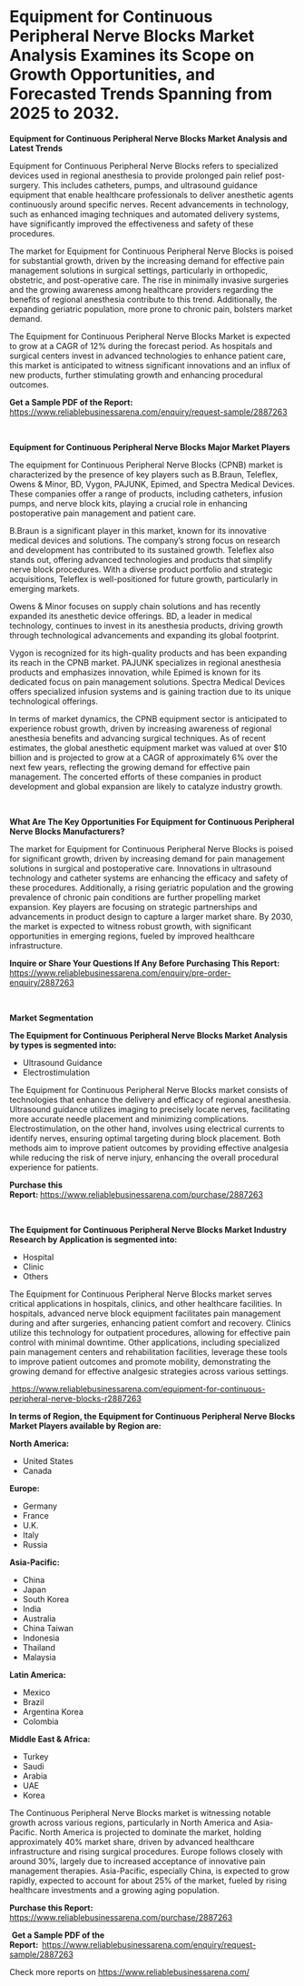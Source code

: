 <p><h1>Equipment for Continuous Peripheral Nerve Blocks Market Analysis Examines its Scope on Growth Opportunities, and Forecasted Trends Spanning from 2025 to 2032.</h1></p><p><strong>Equipment for Continuous Peripheral Nerve Blocks Market Analysis and Latest Trends</strong></p>
<p><p>Equipment for Continuous Peripheral Nerve Blocks refers to specialized devices used in regional anesthesia to provide prolonged pain relief post-surgery. This includes catheters, pumps, and ultrasound guidance equipment that enable healthcare professionals to deliver anesthetic agents continuously around specific nerves. Recent advancements in technology, such as enhanced imaging techniques and automated delivery systems, have significantly improved the effectiveness and safety of these procedures.</p><p>The market for Equipment for Continuous Peripheral Nerve Blocks is poised for substantial growth, driven by the increasing demand for effective pain management solutions in surgical settings, particularly in orthopedic, obstetric, and post-operative care. The rise in minimally invasive surgeries and the growing awareness among healthcare providers regarding the benefits of regional anesthesia contribute to this trend. Additionally, the expanding geriatric population, more prone to chronic pain, bolsters market demand.</p><p>The Equipment for Continuous Peripheral Nerve Blocks Market is expected to grow at a CAGR of 12% during the forecast period. As hospitals and surgical centers invest in advanced technologies to enhance patient care, this market is anticipated to witness significant innovations and an influx of new products, further stimulating growth and enhancing procedural outcomes.</p></p>
<p><strong>Get a Sample PDF of the Report:&nbsp;</strong> <a href="https://www.reliablebusinessarena.com/enquiry/request-sample/2887263?utm_campaign=2185&utm_medium=2&utm_source=Github&utm_content=ia&utm_term=14032025&utm_id=equipment-for-continuous-peripheral-nerve-blocks">https://www.reliablebusinessarena.com/enquiry/request-sample/2887263</a></p>
<p>&nbsp;</p>
<p><strong>Equipment for Continuous Peripheral Nerve Blocks Major Market Players</strong></p>
<p><p>The equipment for Continuous Peripheral Nerve Blocks (CPNB) market is characterized by the presence of key players such as B.Braun, Teleflex, Owens & Minor, BD, Vygon, PAJUNK, Epimed, and Spectra Medical Devices. These companies offer a range of products, including catheters, infusion pumps, and nerve block kits, playing a crucial role in enhancing postoperative pain management and patient care.</p><p>B.Braun is a significant player in this market, known for its innovative medical devices and solutions. The company’s strong focus on research and development has contributed to its sustained growth. Teleflex also stands out, offering advanced technologies and products that simplify nerve block procedures. With a diverse product portfolio and strategic acquisitions, Teleflex is well-positioned for future growth, particularly in emerging markets.</p><p>Owens & Minor focuses on supply chain solutions and has recently expanded its anesthetic device offerings. BD, a leader in medical technology, continues to invest in its anesthesia products, driving growth through technological advancements and expanding its global footprint.</p><p>Vygon is recognized for its high-quality products and has been expanding its reach in the CPNB market. PAJUNK specializes in regional anesthesia products and emphasizes innovation, while Epimed is known for its dedicated focus on pain management solutions. Spectra Medical Devices offers specialized infusion systems and is gaining traction due to its unique technological offerings.</p><p>In terms of market dynamics, the CPNB equipment sector is anticipated to experience robust growth, driven by increasing awareness of regional anesthesia benefits and advancing surgical techniques. As of recent estimates, the global anesthetic equipment market was valued at over $10 billion and is projected to grow at a CAGR of approximately 6% over the next few years, reflecting the growing demand for effective pain management. The concerted efforts of these companies in product development and global expansion are likely to catalyze industry growth.</p></p>
<p>&nbsp;</p>
<p><strong>What Are The Key Opportunities For Equipment for Continuous Peripheral Nerve Blocks Manufacturers?</strong></p>
<p><p>The market for Equipment for Continuous Peripheral Nerve Blocks is poised for significant growth, driven by increasing demand for pain management solutions in surgical and postoperative care. Innovations in ultrasound technology and catheter systems are enhancing the efficacy and safety of these procedures. Additionally, a rising geriatric population and the growing prevalence of chronic pain conditions are further propelling market expansion. Key players are focusing on strategic partnerships and advancements in product design to capture a larger market share. By 2030, the market is expected to witness robust growth, with significant opportunities in emerging regions, fueled by improved healthcare infrastructure.</p></p>
<p><strong>Inquire or Share Your Questions If Any Before Purchasing This Report:</strong> <a href="https://www.reliablebusinessarena.com/enquiry/pre-order-enquiry/2887263?utm_campaign=2185&utm_medium=2&utm_source=Github&utm_content=ia&utm_term=14032025&utm_id=equipment-for-continuous-peripheral-nerve-blocks">https://www.reliablebusinessarena.com/enquiry/pre-order-enquiry/2887263</a></p>
<p>&nbsp;</p>
<p><strong>Market Segmentation</strong></p>
<p><strong>The Equipment for Continuous Peripheral Nerve Blocks Market Analysis by types is segmented into:</strong></p>
<p><ul><li> Ultrasound Guidance</li><li>Electrostimulation </li></ul></p>
<p><p>The Equipment for Continuous Peripheral Nerve Blocks market consists of technologies that enhance the delivery and efficacy of regional anesthesia. Ultrasound guidance utilizes imaging to precisely locate nerves, facilitating more accurate needle placement and minimizing complications. Electrostimulation, on the other hand, involves using electrical currents to identify nerves, ensuring optimal targeting during block placement. Both methods aim to improve patient outcomes by providing effective analgesia while reducing the risk of nerve injury, enhancing the overall procedural experience for patients.</p></p>
<p><strong>Purchase this Report:&nbsp;</strong><a href="https://www.reliablebusinessarena.com/purchase/2887263?utm_campaign=2185&utm_medium=2&utm_source=Github&utm_content=ia&utm_term=14032025&utm_id=equipment-for-continuous-peripheral-nerve-blocks">https://www.reliablebusinessarena.com/purchase/2887263</a></p>
<p>&nbsp;</p>
<p><strong>The Equipment for Continuous Peripheral Nerve Blocks Market Industry Research by Application is segmented into:</strong></p>
<p><ul><li> Hospital</li><li>Clinic</li><li>Others </li></ul></p>
<p><p>The Equipment for Continuous Peripheral Nerve Blocks market serves critical applications in hospitals, clinics, and other healthcare facilities. In hospitals, advanced nerve block equipment facilitates pain management during and after surgeries, enhancing patient comfort and recovery. Clinics utilize this technology for outpatient procedures, allowing for effective pain control with minimal downtime. Other applications, including specialized pain management centers and rehabilitation facilities, leverage these tools to improve patient outcomes and promote mobility, demonstrating the growing demand for effective analgesic strategies across various settings.</p></p>
<p><a href="https://www.reliablebusinessarena.com/equipment-for-continuous-peripheral-nerve-blocks-r2887263?utm_campaign=2185&utm_medium=2&utm_source=Github&utm_content=ia&utm_term=14032025&utm_id=equipment-for-continuous-peripheral-nerve-blocks">&nbsp;https://www.reliablebusinessarena.com/equipment-for-continuous-peripheral-nerve-blocks-r2887263</a></p>
<p><strong>In terms of Region, the Equipment for Continuous Peripheral Nerve Blocks Market Players available by Region are:</strong></p>
<p>
    <p> <strong> North America: </strong>
        <ul>
            <li>United States</li>
            <li>Canada</li>
        </ul>
        </p> 
    <p> <strong> Europe: </strong>
        <ul>
            <li>Germany</li>
            <li>France</li>
            <li>U.K.</li>
            <li>Italy</li>
            <li>Russia</li>
        </ul>
        </p> 
    <p> <strong> Asia-Pacific: </strong>
        <ul>
            <li>China</li>
            <li>Japan</li>
            <li>South Korea</li>
            <li>India</li>
            <li>Australia</li>
            <li>China Taiwan</li>
            <li>Indonesia</li>
            <li>Thailand</li>
            <li>Malaysia</li>
        </ul>
        </p> 
    <p> <strong> Latin America: </strong>
        <ul>
            <li>Mexico</li>
            <li>Brazil</li>
            <li>Argentina Korea</li>
            <li>Colombia</li>
        </ul>
        </p> 
    <p> <strong> Middle East & Africa: </strong>
        <ul>
            <li>Turkey</li>
            <li>Saudi</li>
            <li>Arabia</li>
            <li>UAE</li>
            <li>Korea</li>
        </ul>
    </p>
    </p>
<p><p>The Continuous Peripheral Nerve Blocks market is witnessing notable growth across various regions, particularly in North America and Asia-Pacific. North America is projected to dominate the market, holding approximately 40% market share, driven by advanced healthcare infrastructure and rising surgical procedures. Europe follows closely with around 30%, largely due to increased acceptance of innovative pain management therapies. Asia-Pacific, especially China, is expected to grow rapidly, expected to account for about 25% of the market, fueled by rising healthcare investments and a growing aging population.</p></p>
<p><strong>Purchase this Report: </strong><a href="https://www.reliablebusinessarena.com/purchase/2887263?utm_campaign=2185&utm_medium=2&utm_source=Github&utm_content=ia&utm_term=14032025&utm_id=equipment-for-continuous-peripheral-nerve-blocks">https://www.reliablebusinessarena.com/purchase/2887263</a></p>
<p>&nbsp;<strong>Get a Sample PDF of the Report:&nbsp;&nbsp;</strong><a href="https://www.reliablebusinessarena.com/enquiry/request-sample/2887263?utm_campaign=2185&utm_medium=2&utm_source=Github&utm_content=ia&utm_term=14032025&utm_id=equipment-for-continuous-peripheral-nerve-blocks">https://www.reliablebusinessarena.com/enquiry/request-sample/2887263</a></p>
<p><strong></strong></p>
<p>Check more reports on <a href="https://www.reliablebusinessarena.com/?utm_campaign=2185&utm_medium=2&utm_source=Github&utm_content=ia&utm_term=14032025&utm_id=equipment-for-continuous-peripheral-nerve-blocks">https://www.reliablebusinessarena.com/</a></p>